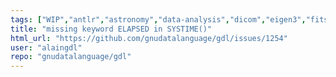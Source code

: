 ```yaml
---
tags: ["WIP","antlr","astronomy","data-analysis","dicom","eigen3","fits-files","geophysics","grib","gsl-library","hdf","hdf5","mapping","netcdf","plotting","plplot","programming-language","pv-wave","python","scientific-computing","scientific-visualization"]
title: "missing keyword ELAPSED in SYSTIME()"
html_url: "https://github.com/gnudatalanguage/gdl/issues/1254"
user: "alaingdl"
repo: "gnudatalanguage/gdl"
---
```


